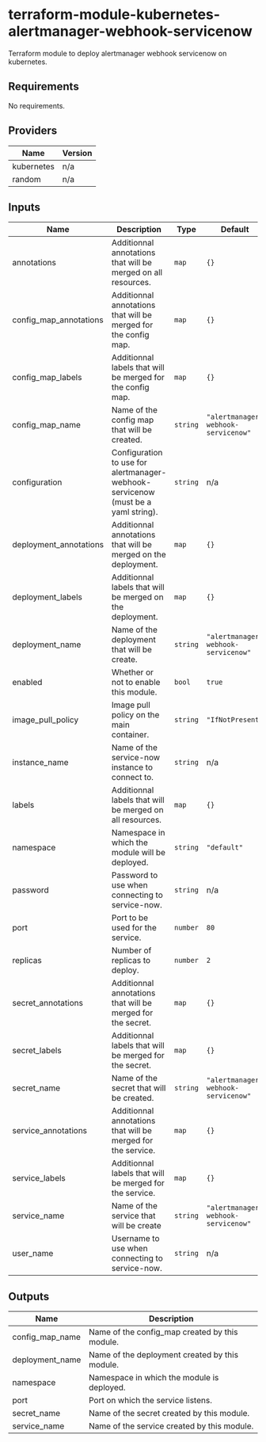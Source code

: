 # terraform-module-kubernetes-alertmanager-webhook-servicenow

Terraform module to deploy alertmanager webhook servicenow on kubernetes.

<!-- BEGINNING OF PRE-COMMIT-TERRAFORM DOCS HOOK -->
## Requirements

No requirements.

## Providers

| Name | Version |
|------|---------|
| kubernetes | n/a |
| random | n/a |

## Inputs

| Name | Description | Type | Default | Required |
|------|-------------|------|---------|:--------:|
| annotations | Additionnal annotations that will be merged on all resources. | `map` | `{}` | no |
| config\_map\_annotations | Additionnal annotations that will be merged for the config map. | `map` | `{}` | no |
| config\_map\_labels | Additionnal labels that will be merged for the config map. | `map` | `{}` | no |
| config\_map\_name | Name of the config map that will be created. | `string` | `"alertmanager-webhook-servicenow"` | no |
| configuration | Configuration to use for alertmanager-webhook-servicenow (must be a yaml string). | `string` | n/a | yes |
| deployment\_annotations | Additionnal annotations that will be merged on the deployment. | `map` | `{}` | no |
| deployment\_labels | Additionnal labels that will be merged on the deployment. | `map` | `{}` | no |
| deployment\_name | Name of the deployment that will be create. | `string` | `"alertmanager-webhook-servicenow"` | no |
| enabled | Whether or not to enable this module. | `bool` | `true` | no |
| image\_pull\_policy | Image pull policy on the main container. | `string` | `"IfNotPresent"` | no |
| instance\_name | Name of the service-now instance to connect to. | `string` | n/a | yes |
| labels | Additionnal labels that will be merged on all resources. | `map` | `{}` | no |
| namespace | Namespace in which the module will be deployed. | `string` | `"default"` | no |
| password | Password to use when connecting to service-now. | `string` | n/a | yes |
| port | Port to be used for the service. | `number` | `80` | no |
| replicas | Number of replicas to deploy. | `number` | `2` | no |
| secret\_annotations | Additionnal annotations that will be merged for the secret. | `map` | `{}` | no |
| secret\_labels | Additionnal labels that will be merged for the secret. | `map` | `{}` | no |
| secret\_name | Name of the secret that will be created. | `string` | `"alertmanager-webhook-servicenow"` | no |
| service\_annotations | Additionnal annotations that will be merged for the service. | `map` | `{}` | no |
| service\_labels | Additionnal labels that will be merged for the service. | `map` | `{}` | no |
| service\_name | Name of the service that will be create | `string` | `"alertmanager-webhook-servicenow"` | no |
| user\_name | Username to use when connecting to service-now. | `string` | n/a | yes |

## Outputs

| Name | Description |
|------|-------------|
| config\_map\_name | Name of the config\_map created by this module. |
| deployment\_name | Name of the deployment created by this module. |
| namespace | Namespace in which the module is deployed. |
| port | Port on which the service listens. |
| secret\_name | Name of the secret created by this module. |
| service\_name | Name of the service created by this module. |

<!-- END OF PRE-COMMIT-TERRAFORM DOCS HOOK -->
